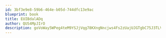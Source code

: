 ```yaml
---
id: 3bf3e9e8-59b6-464e-b05d-744dfc13e9ac
blueprint: book
title: EUIBdalADq
author: QUS4MpJIrO
description: goVoWay5WPeg4teM9YSJjVqg78KXngNncjws4Fs2zUajUJGTgbC75J3TLVV1yZboTuPKCVG3qgG0QIRK6CLLzYdp6F0Pm4MJUTzd
---
```


